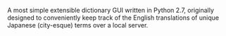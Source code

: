 A most simple extensible dictionary GUI written in Python 2.7, originally designed to conveniently keep track of the English translations of unique Japanese (city-esque) terms over a local server.  
